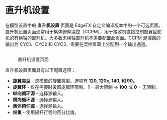 # 直升机设置

在模型设置中的 **直升机设置** 页面是 EdgeTX 自定义编译版本中的一个可选页面。直升机设置页面通常用于集体俯仰混控（CCPM），用于接收机直接控制旋翼盘舵机的有横轴的直升机。大多数无横轴直升机不需要配置此页面。CCPM 混控器的输出为 CYC1、CYC2 和 CYC3，需要在混控屏幕上分配到一个输出通道。

<figure><img src="/.gitbook/assets/helisetup.jpg" alt=""><figcaption><p>直升机设置页面</p></figcaption></figure>

直升机设置页面具有以下配置选项：

* **旋翼类型** - 您模型的旋翼类型。选项有 **120, 120x, 140, 和 90。**
* **旋翼环** - 仅在需要时设置旋翼环限制。**1** = 最大限制 -> **100** 或 **0** = 无限制。&#x20;
* **纵向循环源** - 选择源输入。
* **横向循环源** - 选择源输入。
* **集体俯仰源** - 选择源输入。&#x20;
* **权重** - 使用摇杆行程的百分比值。&#x20;